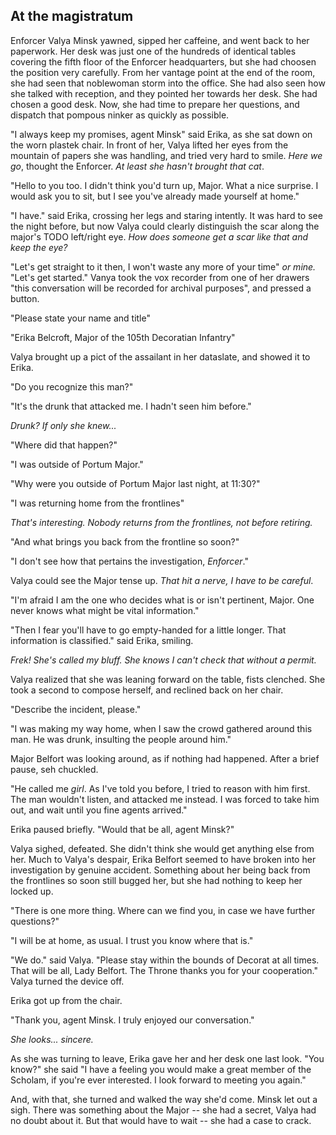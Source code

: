 At the magistratum
------------------

Enforcer Valya Minsk yawned, sipped her caffeine, and went back to her paperwork. Her desk was just one of the hundreds of identical tables covering the fifth floor of the Enforcer headquarters, but she had choosen the position very carefully. From her vantage point at the end of the room, she had seen that noblewoman storm into the office. She had also seen how she talked with reception, and they pointed her towards her desk.  She had chosen a good desk. Now, she had time to prepare her questions, and dispatch that pompous ninker as quickly as possible.

"I always keep my promises, agent Minsk" said Erika, as she sat down on the worn plastek chair. In front of her, Valya lifted her eyes from the mountain of papers she was handling, and tried very hard to smile. _Here we go_, thought the Enforcer. _At least she hasn't brought that cat_.

"Hello to you too. I didn't think you'd turn up, Major. What a nice surprise. I would ask you to sit, but I see you've already made yourself at home."

"I have." said Erika, crossing her legs and staring intently. It was hard to see the night before, but now Valya could clearly distinguish the scar along the major's TODO left/right eye. _How does someone get a scar like that and keep the eye?_

"Let's get straight to it then, I won't waste any more of your time" _or mine._ "Let's get started." Vanya took the vox recorder from one of her drawers "this conversation will be recorded for archival purposes", and pressed a button.

"Please state your name and title"

"Erika Belcroft, Major of the 105th Decoratian Infantry"

Valya brought up a pict of the assailant in her dataslate, and showed it to Erika.

"Do you recognize this man?"

"It's the drunk that attacked me. I hadn't seen him before."

_Drunk? If only she knew..._

"Where did that happen?"

"I was outside of Portum Major."

"Why were you outside of Portum Major last night, at 11:30?"

"I was returning home from the frontlines"

_That's interesting. Nobody returns from the frontlines, not before retiring._

"And what brings you back from the frontline so soon?"

"I don't see how that pertains the investigation, _Enforcer_."

Valya could see the Major tense up. _That hit a nerve, I have to be careful_.

"I'm afraid I am the one who decides what is or isn't pertinent, Major. One never knows what might be vital information."

"Then I fear you'll have to go empty-handed for a little longer. That information is classified." said Erika, smiling.

_Frek! She's called my bluff. She knows I can't check that without a permit._

Valya realized that she was leaning forward on the table, fists clenched. She took a second to compose herself, and reclined back on her chair.

"Describe the incident, please."

"I was making my way home, when I saw the crowd gathered around this man. He was drunk, insulting the people around him."

Major Belfort was looking around, as if nothing had happened. After a brief pause, seh chuckled.

"He called me _girl_. As I've told you before, I tried to reason with him first. The man wouldn't listen, and attacked me instead. I was forced to take him out, and wait until you fine agents arrived."

Erika paused briefly. "Would that be all, agent Minsk?"

Valya sighed, defeated. She didn't think she would get anything else from her. Much to Valya's despair, Erika Belfort seemed to have broken into her investigation by genuine accident. Something about her being back from the frontlines so soon still bugged her, but she had nothing to keep her locked up.

"There is one more thing. Where can we find you, in case we have further questions?"

"I will be at home, as usual. I trust you know where that is."

"We do." said Valya. "Please stay within the bounds of Decorat at all times. That will be all, Lady Belfort. The Throne thanks you for your cooperation." Valya turned the device off.

Erika got up from the chair.

"Thank you, agent Minsk. I truly enjoyed our conversation."

_She looks... sincere._

As she was turning to leave, Erika gave her and her desk one last look. "You know?" she said "I have a feeling you would make a great member of the Scholam, if you're ever interested. I look forward to meeting you again."

And, with that, she turned and walked the way she'd come. Minsk let out a sigh. There was something about the Major -- she had a secret, Valya had no doubt about it. But that would have to wait -- she had a case to crack.
